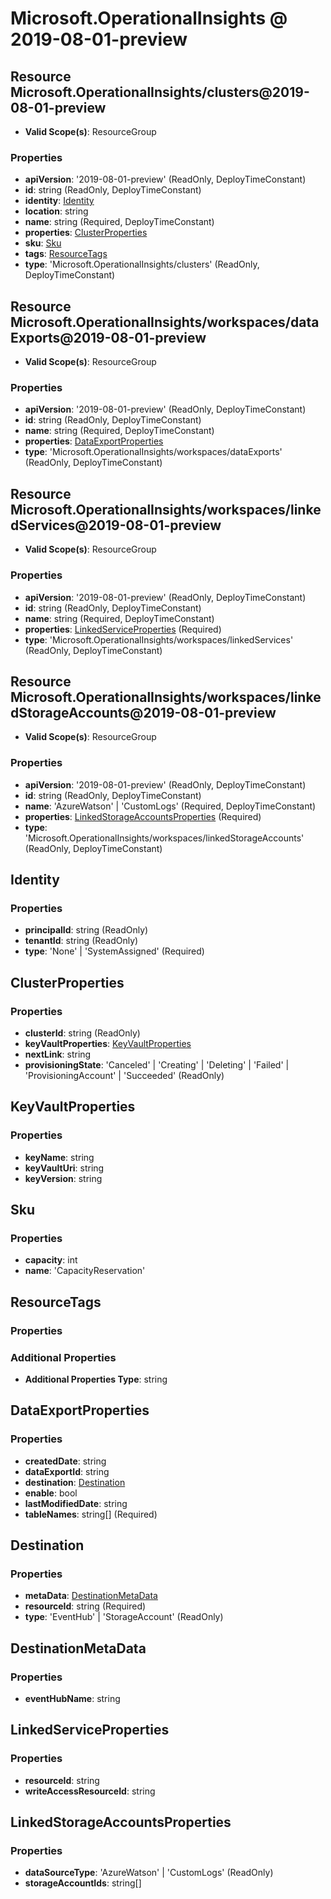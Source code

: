 # Microsoft.OperationalInsights @ 2019-08-01-preview

## Resource Microsoft.OperationalInsights/clusters@2019-08-01-preview
* **Valid Scope(s)**: ResourceGroup
### Properties
* **apiVersion**: '2019-08-01-preview' (ReadOnly, DeployTimeConstant)
* **id**: string (ReadOnly, DeployTimeConstant)
* **identity**: [Identity](#identity)
* **location**: string
* **name**: string (Required, DeployTimeConstant)
* **properties**: [ClusterProperties](#clusterproperties)
* **sku**: [Sku](#sku)
* **tags**: [ResourceTags](#resourcetags)
* **type**: 'Microsoft.OperationalInsights/clusters' (ReadOnly, DeployTimeConstant)

## Resource Microsoft.OperationalInsights/workspaces/dataExports@2019-08-01-preview
* **Valid Scope(s)**: ResourceGroup
### Properties
* **apiVersion**: '2019-08-01-preview' (ReadOnly, DeployTimeConstant)
* **id**: string (ReadOnly, DeployTimeConstant)
* **name**: string (Required, DeployTimeConstant)
* **properties**: [DataExportProperties](#dataexportproperties)
* **type**: 'Microsoft.OperationalInsights/workspaces/dataExports' (ReadOnly, DeployTimeConstant)

## Resource Microsoft.OperationalInsights/workspaces/linkedServices@2019-08-01-preview
* **Valid Scope(s)**: ResourceGroup
### Properties
* **apiVersion**: '2019-08-01-preview' (ReadOnly, DeployTimeConstant)
* **id**: string (ReadOnly, DeployTimeConstant)
* **name**: string (Required, DeployTimeConstant)
* **properties**: [LinkedServiceProperties](#linkedserviceproperties) (Required)
* **type**: 'Microsoft.OperationalInsights/workspaces/linkedServices' (ReadOnly, DeployTimeConstant)

## Resource Microsoft.OperationalInsights/workspaces/linkedStorageAccounts@2019-08-01-preview
* **Valid Scope(s)**: ResourceGroup
### Properties
* **apiVersion**: '2019-08-01-preview' (ReadOnly, DeployTimeConstant)
* **id**: string (ReadOnly, DeployTimeConstant)
* **name**: 'AzureWatson' | 'CustomLogs' (Required, DeployTimeConstant)
* **properties**: [LinkedStorageAccountsProperties](#linkedstorageaccountsproperties) (Required)
* **type**: 'Microsoft.OperationalInsights/workspaces/linkedStorageAccounts' (ReadOnly, DeployTimeConstant)

## Identity
### Properties
* **principalId**: string (ReadOnly)
* **tenantId**: string (ReadOnly)
* **type**: 'None' | 'SystemAssigned' (Required)

## ClusterProperties
### Properties
* **clusterId**: string (ReadOnly)
* **keyVaultProperties**: [KeyVaultProperties](#keyvaultproperties)
* **nextLink**: string
* **provisioningState**: 'Canceled' | 'Creating' | 'Deleting' | 'Failed' | 'ProvisioningAccount' | 'Succeeded' (ReadOnly)

## KeyVaultProperties
### Properties
* **keyName**: string
* **keyVaultUri**: string
* **keyVersion**: string

## Sku
### Properties
* **capacity**: int
* **name**: 'CapacityReservation'

## ResourceTags
### Properties
### Additional Properties
* **Additional Properties Type**: string

## DataExportProperties
### Properties
* **createdDate**: string
* **dataExportId**: string
* **destination**: [Destination](#destination)
* **enable**: bool
* **lastModifiedDate**: string
* **tableNames**: string[] (Required)

## Destination
### Properties
* **metaData**: [DestinationMetaData](#destinationmetadata)
* **resourceId**: string (Required)
* **type**: 'EventHub' | 'StorageAccount' (ReadOnly)

## DestinationMetaData
### Properties
* **eventHubName**: string

## LinkedServiceProperties
### Properties
* **resourceId**: string
* **writeAccessResourceId**: string

## LinkedStorageAccountsProperties
### Properties
* **dataSourceType**: 'AzureWatson' | 'CustomLogs' (ReadOnly)
* **storageAccountIds**: string[]

